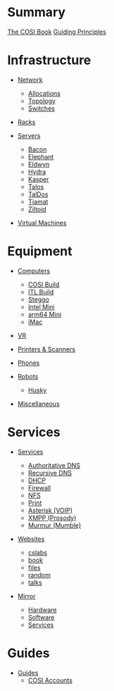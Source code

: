 # Summary

[The COSI Book](./the_cosi_book.md)
[Guiding Principles](./guiding_principles.md)

# Infrastructure

- [Network](./infrastructure/network/index.md)
    - [Allocations](./infrastructure/network/ip_allocations.md)
    - [Topology](./infrastructure/network/topology.md)
    - [Switches](./infrastructure/network/switches.md)

- [Racks](./infrastructure/racks.md)

- [Servers](./infrastructure/servers/index.md)
    - [Bacon]()
    - [Elephant](./infrastructure/servers/elephant.md)
  	- [Eldwyn](./infrastructure/servers/eldwyn.md)
    - [Hydra](./infrastructure/servers/hydra.md)
    - [Kasper](./infrastructure/servers/kasper.md)
    - [Talos](./infrastructure/servers/talos.md)
    - [TalDos](./infrastructure/servers/taldos.md)
    - [Tiamat](./infrastructure/servers/tiamat.md)
    - [Ziltoid](./infrastructure/servers/ziltoid.md)

- [Virtual Machines](./infrastructure/vms.md)

# Equipment

- [Computers]()
    - [COSI Build](./cosi-build.md)
    - [ITL Build](./itl-build.md)
    - [Steggo](./equipment/steggo.md)
    - [Intel Mini](./equipment/mini-intel.md)
    - [arm64 Mini](./equipment/mini-arm64.md)
    - [iMac](./equipment/imac.md)

- [VR]()

- [Printers & Scanners]()

- [Phones]()

- [Robots]()
    - [Husky]()

- [Miscellaneous]()

# Services

- [Services]()
    - [Authoritative DNS](./services/authoritative_dns.md)
    - [Recursive DNS](./services/recursive_dns.md)
    - [DHCP](./services/dhcp.md)
    - [Firewall](./services/firewall.md)
    - [NFS]()
    - [Print](./services/print.md)
    - [Asterisk (VOIP)](./services/asterisk.md)
    - [XMPP (Prosody)](./services/xmpp.md)
    - [Murmur (Mumble)](./services/murmur.md)

- [Websites]()
    - [cslabs](./websites/cslabs.md)
    - [book](./websites/book.md)
    - [files]()
    - [random]()
    - [talks](./websites/talks.md)

- [Mirror](./mirror/introduction.md)
    - [Hardware](./mirror/hardware.md)
    - [Software]()
    - [Services](./mirror/services.md)

# Guides 

- [Guides]() 
    - [COSI Accounts]()
